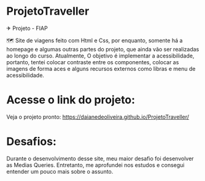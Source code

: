# ProjetoTraveller
✈ Projeto - FIAP

🗺 Site de viagens feito com Html e Css, por enquanto, somente há a homepage e algumas outras partes do projeto, que ainda vão ser realizadas ao longo do curso. Atualmente, O objetivo  é implementar a acessibilidade, portanto, tentei colocar contraste entre os componentes, colocar as imagens de forma aces
e alguns recursos externos como libras e menu de acessibilidade. 

# Acesse o link do projeto:
Veja o projeto pronto: https://daianedeoliveira.github.io/ProjetoTraveller/

# Desafios: 
Durante o desenvolvimento desse site, meu maior desafio foi desenvolver as Medias Queries. Entretanto, me aprofundei nos estudos e consegui entender um pouco mais sobre o assunto. 
